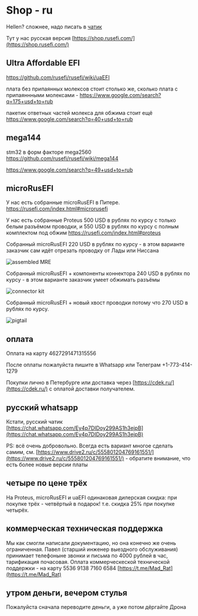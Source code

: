# Shop - ru

Hellen? сложнее, надо писать в [чатик](https://chat.whatsapp.com/Ey4p7DIDoy299AS1h3ejpB)

Тут у нас русская версия [https://shop.rusefi.com/](https://shop.rusefi.com/)

## Ultra Affordable EFI

https://github.com/rusefi/rusefi/wiki/uaEFI

плата без припаянных молексов стоит столько же, сколько плата с припаяннными молексами - https://www.google.com/search?q=175+usd+to+rub

пакетик ответных частей молекса для обжима стоит ещё https://www.google.com/search?q=40+usd+to+rub

## mega144

stm32 в форм факторе mega2560 https://github.com/rusefi/rusefi/wiki/mega144

https://www.google.com/search?q=49+usd+to+rub

## microRusEFI

У нас есть собранные microRusEFI в Питере. <https://rusefi.com/index.html#microrusefi>

У нас есть собранные Proteus 500 USD в рублях по курсу с только белым разъёмом проводки, и 550 USD в рублях по курсу с полным комплектом под обжим
<https://rusefi.com/index.html#proteus>

Собранный microRusEFI 220 USD в рублях по курсу - в этом варианте заказчик сам идёт отрезать проводку от Лады или Ниссана

![assembled MRE](Hardware/microRusEFI/store/mre_assembled.jpg)

Собранный microRusEFI + компоненты коннектора 240 USD в рублях по курсу - в этом варианте заказчик умеет обжимать разъёмы

![connector kit](Hardware/microRusEFI/store/mre_assembled_connector_kit.jpg)

Собранный microRusEFI + новый хвост проводки потому что 270 USD в рублях по курсу.

![pigtail](Hardware/microRusEFI/store/mre_assembled_pigtail.jpg)

## оплата

Оплата на карту 4627291471315556

После оплаты пожалуйста пишите в Whatsapp или Телеграм +1-773-414-1279

Покупки лично в Петербурге или доставка через [https://cdek.ru/](https://cdek.ru/) с оплатой доставки получателем.

## русский whatsapp

Кстати, русский чатик [https://chat.whatsapp.com/Ey4p7DIDoy299AS1h3ejpB](https://chat.whatsapp.com/Ey4p7DIDoy299AS1h3ejpB)

PS: всё очень добровольно. Всегда есть вариант многое сделать самим, см. [https://www.drive2.ru/c/555801204769161551/](https://www.drive2.ru/c/555801204769161551/) - обратите внимание, что есть более новые версии платы

## четыре по цене трёх

На Proteus, microRusEFI и uaEFI одинаковая дилерская скидка: при покупке трёх - четвёртый в подарок! т.е. скидка 25% при покупке четырёх.

## коммерческая техническая поддержка

Мы как смогли написали документацию, но она конечно же очень ограниченная. Павел (старший инженер выездного обслуживания) принимает телефоныне звонки и письма по 4000 рублей в час, тарификация почасовая. Оплата коммерческеской технической поддержки - на карту 5536 9138 7160 6584 [https://t.me/Mad_Rat](https://t.me/Mad_Rat)

## утром деньги, вечером стулья

Пожалуйста сначала переводите деньги, а уже потом дёргайте Дрона
